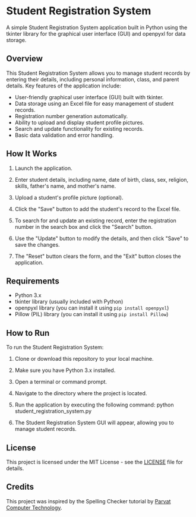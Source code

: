 # Student Registration System

A simple Student Registration System application built in Python using the tkinter library for the graphical user interface (GUI) and openpyxl for data storage.

## Overview

This Student Registration System allows you to manage student records by entering their details, including personal information, class, and parent details. Key features of the application include:

- User-friendly graphical user interface (GUI) built with tkinter.
- Data storage using an Excel file for easy management of student records.
- Registration number generation automatically.
- Ability to upload and display student profile pictures.
- Search and update functionality for existing records.
- Basic data validation and error handling.

## How It Works

1. Launch the application.

2. Enter student details, including name, date of birth, class, sex, religion, skills, father's name, and mother's name.

3. Upload a student's profile picture (optional).

4. Click the "Save" button to add the student's record to the Excel file.

5. To search for and update an existing record, enter the registration number in the search box and click the "Search" button.

6. Use the "Update" button to modify the details, and then click "Save" to save the changes.

7. The "Reset" button clears the form, and the "Exit" button closes the application.

## Requirements

- Python 3.x
- tkinter library (usually included with Python)
- openpyxl library (you can install it using `pip install openpyxl`)
- Pillow (PIL) library (you can install it using `pip install Pillow`)

## How to Run

To run the Student Registration System:

1. Clone or download this repository to your local machine.

2. Make sure you have Python 3.x installed.

3. Open a terminal or command prompt.

4. Navigate to the directory where the project is located.

5. Run the application by executing the following command:
python student_registration_system.py

6. The Student Registration System GUI will appear, allowing you to manage student records.


## License

This project is licensed under the MIT License - see the [LICENSE](License.txt) file for details.

## Credits

This project was inspired by the Spelling Checker tutorial by [Parvat Computer Technology](https://www.youtube.com/watch?v=JUGEkFDeuwg&t=1602s&ab_channel=ParvatComputerTechnology).


